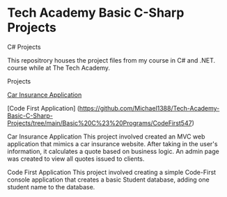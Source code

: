 # Tech Academy Basic C-Sharp Projects
 
C# Projects

This repositrory houses the project files from my course in C# and .NET. course while at The Tech Academy.

Projects

[Car Insurance Application](https://github.com/Michael1388/Tech-Academy-Basic-C-Sharp-Projects/tree/main/Basic%20C%23%20Programs/CarInsurance)

[Code First Application] (https://github.com/Michael1388/Tech-Academy-Basic-C-Sharp-Projects/tree/main/Basic%20C%23%20Programs/CodeFirst547)

Car Insurance Application
This project involved created an MVC web application that mimics a car insurance website. After taking in the user's information, it calculates a quote based on business logic. An admin page was created to view all quotes issued to clients.

Code First Application
This project involved creating a simple Code-First console application that creates a basic Student database, adding one student name to the database.
